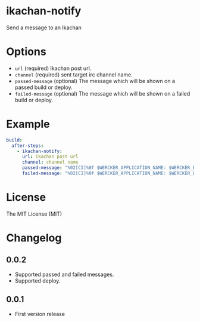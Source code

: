 # ikachan-notify

Send a message to an Ikachan

# Options

* `url` (required) Ikachan post url.
* `channel` (required) sent target irc channel name.
* `passed-message` (optional) The message which will be shown on a passed build or deploy.
* `failed-message` (optional) The message which will be shown on a failed build or deploy.

# Example

```yaml
build:
  after-steps:
    - ikachan-notify:
      url: ikachan post url
      channel: channel name
      passed-message: "%02[CI]%0f $WERCKER_APPLICATION_NAME: $WERCKER_BUILD_URL build of $WERCKER_GIT_BRANCH %02%0301,03PASSED%0f"
      failed-message: "%02[CI]%0f $WERCKER_APPLICATION_NAME: $WERCKER_BUILD_URL build of $WERCKER_GIT_BRANCH %02%0301,04FAILED%0f"
```

# License

The MIT License (MIT)

# Changelog

## 0.0.2

- Supported passed and failed messages.
- Supported deploy.

## 0.0.1

- First version release
